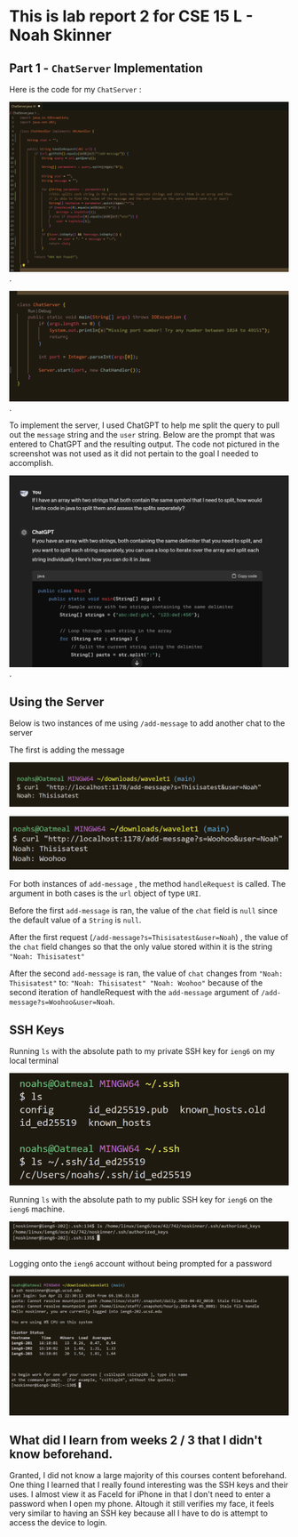 # This is lab report 2 for CSE 15 L - Noah Skinner

## Part 1 - `ChatServer` Implementation

Here is the code for my `ChatServer` :

![image](Server1.png).

![image](Server2.png).

To implement the server, I used ChatGPT to help me split the query to pull out the `message` string and the `user` string. 
Below are the prompt that was entered to ChatGPT and the resulting output. 
The code not pictured in the screenshot was not used as it did not pertain to the goal I needed to accomplish.

![image](GPT.png).


## Using the Server

Below is two instances of me using `/add-message` to add another chat to the server 

The first is adding the message 

![image](lr2-2.png)

![image](lr2-3.png)


For both instances of `add-message` , the method `handleRequest` is called. The argument in both cases is the `url` object of type `URI`.

Before the first `add-message` is ran, the value of the `chat` field is `null` since the default value of a `String` is `null`.

After the first request (`/add-message?s=Thisisatest&user=Noah`) , the value of the `chat` field changes so that the only value stored within it is the string `"Noah: Thisisatest"`

After the second `add-message` is ran, the value of `chat` changes from `"Noah: Thisisatest"` to:
`"Noah: Thisisatest"
 "Noah: Woohoo"` because of the second iteration of handleRequest with the `add-message` argument of `/add-message?s=Woohoo&user=Noah`.


 ## SSH Keys

 Running `ls` with the absolute path to my private SSH key for `ieng6` on my local terminal

 ![image](PRIVATE.png)


 Running `ls` with the absolute path to my public SSH key for `ieng6` on the `ieng6` machine.

 ![image](public.png)


 Logging onto the `ieng6` account without being prompted for a password

  ![image](LOGIN.png)


## What did I learn from weeks 2 / 3 that I didn't know beforehand.

  Granted, I did not know a large majority of this courses content beforehand. One thing I learned that I really found interesting was the SSH keys and their uses. I almost view it as FaceId for iPhone in that I don't need to enter a password when I open my phone. Altough it still verifies my face, it feels very similar to having an SSH key because all I have to do is attempt to access the device to login.
